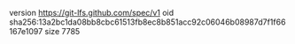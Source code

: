 version https://git-lfs.github.com/spec/v1
oid sha256:13a2bc1da08bb8cbc61513fb8ec8b851acc92c06046b08987d7f1f66167e1097
size 7785
